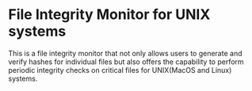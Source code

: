 # File Integrity Monitor for UNIX systems
This is a file integrity monitor that not only allows users to generate and verify hashes for individual files but also offers the capability to perform periodic integrity checks on critical files for UNIX(MacOS and Linux) systems.
